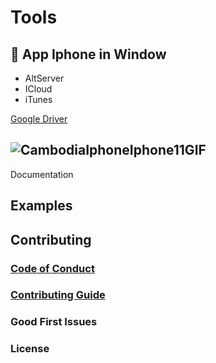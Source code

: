 # Tools

## 📱 App Iphone in Window

- AltServer
- ICloud
- iTunes
<p><a href="">Google Driver</a></p>

## ![CambodiaIphoneIphone11GIF](https://user-images.githubusercontent.com/54003924/129440011-e7000da5-cc2a-49be-a891-a03db00e0141.gif)
Documentation



## Examples


## Contributing



### [Code of Conduct](https://code.fb.com/codeofconduct)


### [Contributing Guide](https://reactjs.org/contributing/how-to-contribute.html)


### Good First Issues



### License


